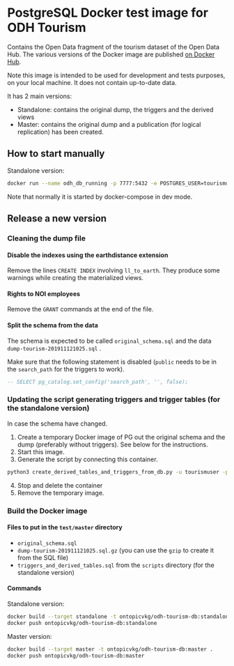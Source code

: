 # PostgreSQL Docker test image for ODH Tourism

Contains the Open Data fragment of the tourism dataset of the Open Data Hub. The various versions of the Docker image are published [on Docker Hub](https://hub.docker.com/r/ontopicvkg/odh-tourism-db).

Note this image is intended to be used for development and tests purposes, on your local machine. It does not contain up-to-date data.

It has 2 main versions:
  - Standalone: contains the original dump, the triggers and the derived views
  - Master: contains the original dump and a publication (for logical replication) has been created.


## How to start manually

Standalone version: 
```sh
docker run --name odh_db_running -p 7777:5432 -e POSTGRES_USER=tourismuser -e POSTGRES_PASSWORD=postgres2 -d ontopicvkg/odh-tourism-db:standalone
```

Note that normally it is started by docker-compose in dev mode.

## Release a new version

### Cleaning the dump file

#### Disable the indexes using the earthdistance extension
Remove the lines `CREATE INDEX` involving `ll_to_earth`. They produce some warnings while creating the materialized views.

#### Rights to NOI employees
Remove the `GRANT` commands at the end of the file.

#### Split the schema from the data

The schema is expected to be called `original_schema.sql` and the data `dump-tourism-201911121025.sql` .

Make sure that the following statement is disabled (`public` needs to be in the `search_path` for the triggers to work).
```sql
-- SELECT pg_catalog.set_config('search_path', '', false);
```

### Updating the script generating triggers and trigger tables (for the standalone version)

In case the schema have changed.

  1. Create a temporary Docker image of PG out the original schema and the dump (preferably without triggers). See below for the instructions.
  2. Start this image.
  3. Generate the script by connecting this container.
  ```sh
  python3 create_derived_tables_and_triggers_from_db.py -u tourismuser -p postgres2 -h localhost -d tourismuser --port=7777
  ```
  4. Stop and delete the container
  5. Remove the temporary image.


### Build the Docker image

#### Files to put in the `test/master` directory

* `original_schema.sql`
* `dump-tourism-201911121025.sql.gz` (you can use the `gzip` to create it from the SQL file)
* `triggers_and_derived_tables.sql` from the `scripts` directory (for the standalone version)

#### Commands

Standalone version:
```sh
docker build --target standalone -t ontopicvkg/odh-tourism-db:standalone .
docker push ontopicvkg/odh-tourism-db:standalone
```

Master version:
```sh
docker build --target master -t ontopicvkg/odh-tourism-db:master .
docker push ontopicvkg/odh-tourism-db:master
```
